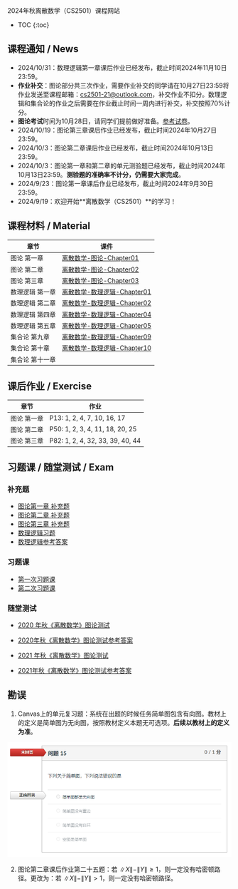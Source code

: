 <head>
    <script src="https://cdn.mathjax.org/mathjax/latest/MathJax.js?config=TeX-AMS-MML_HTMLorMML" type="text/javascript"></script>
    <script type="text/x-mathjax-config">
        MathJax.Hub.Config({
            tex2jax: {
            skipTags: ['script', 'noscript', 'style', 'textarea', 'pre'],
            inlineMath: [['$','$']]
            }
        });
    </script>
</head>
2024年秋离散数学（CS2501）课程网站

* TOC
{:toc}
## 课程通知 / News
- 2024/10/31：数理逻辑第一章课后作业已经发布，截止时间2024年11月10日23:59。
- **作业补交**：图论部分共三次作业，需要作业补交的同学请在10月27日23:59将作业发送至课程邮箱：cs2501-21@outlook.com，补交作业不扣分。数理逻辑和集合论的作业之后需要在作业截止时间一周内进行补交，补交按照70%计分。
- **图论考试**时间为10月28日，请同学们提前做好准备。[参考试卷](#随堂测试)。
- 2024/10/19：图论第三章课后作业已经发布，截止时间2024年10月27日23:59。
- 2024/10/3：图论第二章课后作业已经发布，截止时间2024年10月13日23:59。
- 2024/10/3：图论第一章和第二章的单元测验题已经发布，截止时间2024年10月13日23:59。**测验题的准确率不计分，仍需要大家完成**。
- 2024/9/23：图论第一章课后作业已经发布，截止时间2024年9月30日23:59。
- 2024/9/19：欢迎开始**离散数学（CS2501）**的学习！

## 课程材料 / Material

| 章节            | 课件                                                         |
| --------------- | ------------------------------------------------------------ |
| 图论 第一章     | [离散数学-图论-Chapter01](./files/离散数学-图论-Chapter01.pdf) |
| 图论 第二章     | [离散数学-图论-Chapter02](./files/离散数学-图论-Chapter02.pdf) |
| 图论 第三章     | [离散数学-图论-Chapter03](./files/离散数学-图论-Chapter03.pdf) |
| 数理逻辑 第一章 | [离散数学-数理逻辑-Chapter01](./files/离散数学-数理逻辑-Chapter01.pdf) |
| 数理逻辑 第二章 | [离散数学-数理逻辑-Chapter02](./files/离散数学-数理逻辑-Chapter02.pdf) |
| 数理逻辑 第四章 | [离散数学-数理逻辑-Chapter04](./files/离散数学-数理逻辑-Chapter04.pdf) |
| 数理逻辑 第五章 | [离散数学-数理逻辑-Chapter05](./files/离散数学-数理逻辑-Chapter05.pdf) |
| 集合论 第九章   | [离散数学-数理逻辑-Chapter09](./files/离散数学-集合论-Chapter09.pdf) |
| 集合论 第十章   | [离散数学-数理逻辑-Chapter10](./files/离散数学-集合论-Chapter10.pdf) |
| 集合论 第十一章 |                                                              |

## 课后作业 / Exercise

| 章节        | 作业                             |
| ----------- | -------------------------------- |
| 图论 第一章 | P13: 1, 2, 4, 7, 10, 16, 17      |
| 图论 第二章 | P50: 1, 2, 3, 4, 11, 18, 20, 25  |
| 图论 第三章 | P82: 1, 2, 4, 32, 33, 39, 40, 44 |

## 习题课 / 随堂测试 / Exam

### 补充题

- [图论第一章 补充题](./files/离散数学-图论-Chapter01-Exercises.pdf)
- [图论第二章 补充题](./files/离散数学-图论-Chapter02-Exercises.pdf)
- [图论第三章 补充题](./files/离散数学-图论-Chapter03-Exercises.pdf)
- [数理逻辑习题](./files/数理逻辑习题.pdf)
- [数理逻辑参考答案](./files/数理逻辑参考答案（旧）.pdf)

### 习题课

- [第一次习题课](./files/第一次习题课.pdf)
- [第二次习题课](./files/第二次习题课.pdf)

### 随堂测试

- [2020 年秋《离散数学》图论测试](files/2020年秋《离散数学》图论测试.pdf)

- [2020年秋《离散数学》图论测试参考答案](files/2020年秋《离散数学》图论测试参考答案.pdf)

- [2021 年秋《离散数学》图论测试](files/2021年秋《离散数学》图论测试.pdf)

- [2021年秋《离散数学》图论测试参考答案](files/2021年秋《离散数学》图论测试参考答案.pdf)

## 勘误

1. Canvas上的单元复习题：系统在出题的时候任务简单图包含有向图。教材上的定义是简单图为无向图，按照教材定义本题无可选项。**后续以教材上的定义为准**。

![image-20241003183156962](imgs/image-20241003183156962.png)

2. 图论第二章课后作业第二十五题：若 $\|X\|-\|Y\| \ge 1$，则一定没有哈密顿路径。更改为：若 $\|X\|-\|Y\| > 1$，则一定没有哈密顿路径。
